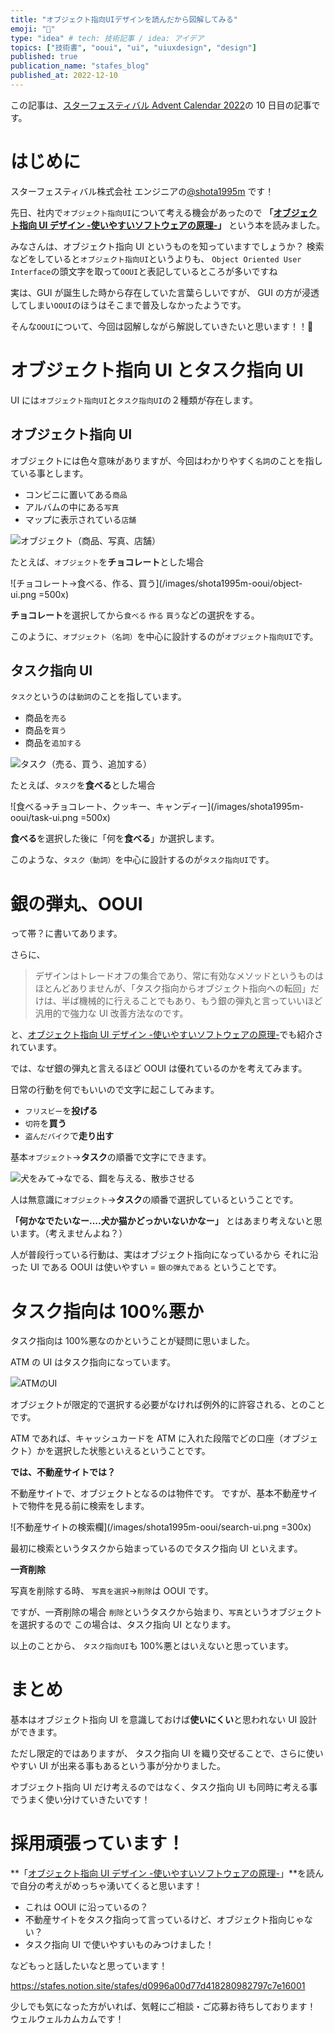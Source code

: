 ```yaml
---
title: "オブジェクト指向UIデザインを読んだから図解してみる"
emoji: "🎨"
type: "idea" # tech: 技術記事 / idea: アイデア
topics: ["技術書", "ooui", "ui", "uiuxdesign", "design"]
published: true
publication_name: "stafes_blog"
published_at: 2022-12-10
---
```


この記事は、[スターフェスティバル Advent Calendar 2022](https://qiita.com/advent-calendar/2022/stafes)の 10 日目の記事です。

# はじめに

スターフェスティバル株式会社 エンジニアの[@shota1995m](https://stafes.notion.site/stafes/d0996a00d77d418280982797c7e16001?p=8b0ee9b8d8c34418a243cc9a586702d1) です！

先日、社内で`オブジェクト指向UI`について考える機会があったので **「[オブジェクト指向 UI デザイン -使いやすいソフトウェアの原理-](https://www.sociomedia.co.jp/10046)」** という本を読みました。

みなさんは、オブジェクト指向 UI というものを知っていますでしょうか？
検索などをしていると`オブジェクト指向UI`というよりも、
`Object Oriented User Interface`の頭文字を取って`OOUI`と表記しているところが多いですね

実は、GUI が誕生した時から存在していた言葉らしいですが、
GUI の方が浸透してしまい`OOUI`のほうはそこまで普及しなかったようです。

そんな`OOUI`について、今回は図解しながら解説していきたいと思います！！🙌

# オブジェクト指向 UI とタスク指向 UI

UI には`オブジェクト指向UI`と`タスク指向UI`の２種類が存在します。

## オブジェクト指向 UI

オブジェクトには色々意味がありますが、今回はわかりやすく`名詞`のことを指している事とします。

- コンビニに置いてある`商品`
- アルバムの中にある`写真`
- マップに表示されている`店舗`

![オブジェクト（商品、写真、店舗）](/images/shota1995m-ooui/object.png)

たとえば、`オブジェクト`を**チョコレート**とした場合

![チョコレート→食べる、作る、買う](/images/shota1995m-ooui/object-ui.png =500x)

**チョコレート**を選択してから`食べる` `作る` `買う`などの選択をする。

このように、`オブジェクト（名詞）`を中心に設計するのが`オブジェクト指向UI`です。

## タスク指向 UI

`タスク`というのは`動詞`のことを指しています。

- 商品を`売る`
- 商品を`買う`
- 商品を`追加する`

![タスク（売る、買う、追加する）](/images/shota1995m-ooui/task.png)

たとえば、`タスク`を**食べる**とした場合

![食べる→チョコレート、クッキー、キャンディー](/images/shota1995m-ooui/task-ui.png =500x)

**食べる**を選択した後に「何を**食べる**」か選択します。

このような、`タスク（動詞）`を中心に設計するのが`タスク指向UI`です。

# 銀の弾丸、OOUI

って帯？に書いてあります。

さらに、

> デザインはトレードオフの集合であり、常に有効なメソッドというものはほとんどありませんが、「タスク指向からオブジェクト指向への転回」だけは、半ば機械的に行えることでもあり、もう銀の弾丸と言っていいほど汎用的で強力な UI 改善方法なのです。

と、[オブジェクト指向 UI デザイン -使いやすいソフトウェアの原理-](https://www.sociomedia.co.jp/10046)でも紹介されています。

では、なぜ銀の弾丸と言えるほど OOUI は優れているのかを考えてみます。

日常の行動を何でもいいので文字に起こしてみます。

- `フリスビー`を**投げる**
- `切符`を**買う**
- `盗んだバイク`で**走り出す**

基本`オブジェクト`→**タスク**の順番で文字にできます。

![犬をみて→なでる、餌を与える、散歩させる](/images/shota1995m-ooui/dog-task.png)

人は無意識に`オブジェクト`→**タスク**の順番で選択しているということです。

**「何かなでたいなー....犬か猫かどっかいないかなー」**
とはあまり考えないと思います。（考えませんよね？）

人が普段行っている行動は、実はオブジェクト指向になっているから
それに沿った UI である OOUI は使いやすい = `銀の弾丸である` ということです。

# タスク指向は 100%悪か

タスク指向は 100%悪なのかということが疑問に思いました。

ATM の UI はタスク指向になっています。

![ATMのUI](/images/shota1995m-ooui/atm.png)

オブジェクトが限定的で選択する必要がなければ例外的に許容される、とのことです。

ATM であれば、キャッシュカードを ATM に入れた段階でどの口座（オブジェクト）かを選択した状態といえるということです。

**では、不動産サイトでは？**

不動産サイトで、オブジェクトとなるのは物件です。
ですが、基本不動産サイトで物件を見る前に検索をします。

![不動産サイトの検索欄](/images/shota1995m-ooui/search-ui.png =300x)

最初に検索というタスクから始まっているのでタスク指向 UI といえます。

**一斉削除**

写真を削除する時、
`写真を選択`→`削除`は OOUI です。

ですが、一斉削除の場合
`削除`というタスクから始まり、`写真`というオブジェクトを選択するので
この場合は、タスク指向 UI となります。

以上のことから、
`タスク指向UI`も 100%悪とはいえないと思っています。

# まとめ

基本はオブジェクト指向 UI を意識しておけば**使いにくい**と思われない UI 設計ができます。

ただし限定的ではありますが、
タスク指向 UI を織り交ぜることで、さらに使いやすい UI が出来る事もあるという事が分かりました。

オブジェクト指向 UI だけ考えるのではなく、タスク指向 UI も同時に考える事でうまく使い分けていきたいです！

# 採用頑張っています！

**「[オブジェクト指向 UI デザイン -使いやすいソフトウェアの原理-](https://www.sociomedia.co.jp/10046)」**を読んで自分の考えがめっちゃ湧いてくると思います！

- これは OOUI に沿っているの？
- 不動産サイトをタスク指向って言っているけど、オブジェクト指向じゃない？
- タスク指向 UI で使いやすいものみつけました！

などもっと話したいなと思っています！

https://stafes.notion.site/stafes/d0996a00d77d418280982797c7e16001

少しでも気になった方がいれば、気軽にご相談・ご応募お待ちしております！
ウェルウェルカムカムです！
